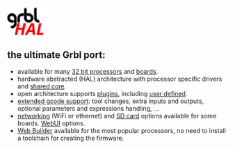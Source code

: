 <img width="100px" src="https://github.com/grblHAL/.github/blob/main/media/grblHAL.svg"></img>

## the ultimate Grbl port:

* available for many [32 bit processors](https://github.com/grblHAL/drivers) and [boards](https://github.com/grblHAL/Controllers).
* hardware abstracted \(HAL\) architecture with processor specific drivers and [shared core](https://github.com/grblHAL/core).
* open architecture supports [plugins](https://github.com/grblHAL/plugins), including [user defined](https://github.com/grblHAL/Templates).
* [extended gcode support](https://github.com/grblHAL/core#supported-g-codes): tool changes, extra inputs and outputs, optional parameters and expressions handling, ... 
* [networking](https://github.com/grblHAL/Plugin_networking/) \(WiFi or ethernet\) and [SD card](https://github.com/grblHAL/Plugin_SD_card/) options available for some boards. [WebUI](https://github.com/grblHAL/Plugin_WebUI) options. 
* [Web Builder](http://svn.io-engineering.com:8080) available for the most popular processors, no need to install a toolchain for creating the firmware.
